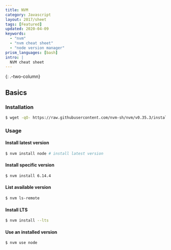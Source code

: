 ```yaml
---
title: NVM
category: Javascript
layout: 2017/sheet
tags: [Featured]
updated: 2020-04-09
keywords:
  - "nvm"
  - "nvm cheat sheet"
  - "node version manager"
prism_languages: [bash]
intro: |
  NVM cheat sheet
---
```


{: .-two-column}

## Basics

### Installation

```bash
$ wget -qO- https://raw.githubusercontent.com/nvm-sh/nvm/v0.35.3/install.sh | bash
```

### Usage

#### Install latest version

```bash
$ nvm install node # install latest version
```

#### Install specific version

```bash
$ nvm install 6.14.4
```

#### List available version

```bash
$ nvm ls-remote
```

#### Install LTS

```bash
$ nvm install --lts
```

#### Use an installed version

```bash
$ nvm use node
```